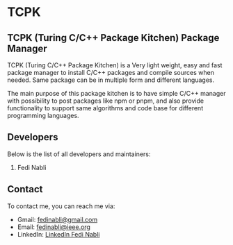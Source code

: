 # TCPK

## TCPK (Turing C/C++ Package Kitchen) Package Manager

TCPK (Turing C/C++ Package Kitchen) is a Very light weight, easy and fast package manager to install C/C++ packages and compile sources when needed. Same package can be in multiple form and different languages.

The main purpose of this package kitchen is to have simple C/C++ manager with possibility to post packages like npm or pnpm, and also provide functionality to support same algorithms and code base for different programming languages.

## Developers

Below is the list of all developers and maintainers:

1. Fedi Nabli

## Contact

To contact me, you can reach me via:

- Gmail: [fedinabli@gmail.com](fedinabli@gmail.com)
- Email: [fedinabli@ieee.org](fedinabli@ieee.org)
- LinkedIn: [LinkedIn Fedi Nabli](https://www.linkedin.com/in/fedi-nabli-76670219a/)
